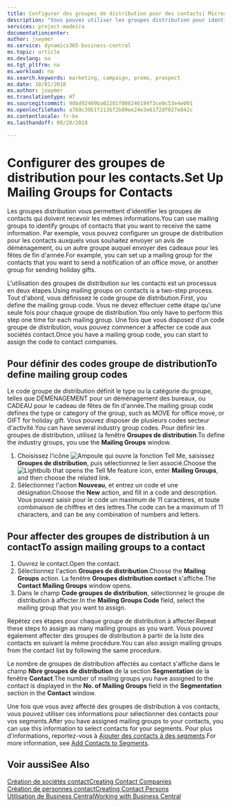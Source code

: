 ```yaml
---
title: Configurer des groupes de distribution pour des contacts| Microsoft Docs
description: "Vous pouvez utiliser les groupes distribution pour identifier les groupes contacts qui doivent recevoir les mêmes informations, par exemple, pour une campagne marketing ou une promotion."
services: project-madeira
documentationcenter: 
author: jswymer
ms.service: dynamics365-business-central
ms.topic: article
ms.devlang: na
ms.tgt_pltfrm: na
ms.workload: na
ms.search.keywords: marketing, campaign, promo, prospect
ms.date: 10/01/2018
ms.author: jswymer
ms.translationtype: HT
ms.sourcegitcommit: 9dbd92409ba02281f008246194f3ce0c53e4e001
ms.openlocfilehash: a7b9c39b1f213bf2b09ee24e3e6172df027e042c
ms.contentlocale: fr-be
ms.lasthandoff: 09/28/2018

---
```

# <a name="set-up-mailing-groups-for-contacts"></a><span data-ttu-id="e715d-103">Configurer des groupes de distribution pour les contacts.</span><span class="sxs-lookup"><span data-stu-id="e715d-103">Set Up Mailing Groups for Contacts</span></span>
<span data-ttu-id="e715d-104">Les groupes distribution vous permettent d'identifier les groupes de contacts qui doivent recevoir les mêmes informations.</span><span class="sxs-lookup"><span data-stu-id="e715d-104">You can use mailing groups to identify groups of contacts that you want to receive the same information.</span></span> <span data-ttu-id="e715d-105">Par exemple, vous pouvez configurer un groupe de distribution pour les contacts auxquels vous souhaitez envoyer un avis de déménagement, ou un autre groupe auquel envoyer des cadeaux pour les fêtes de fin d'année.</span><span class="sxs-lookup"><span data-stu-id="e715d-105">For example, you can set up a mailing group for the contacts that you want to send a notification of an office move, or another group for sending holiday gifts.</span></span>

<span data-ttu-id="e715d-106">L'utilisation des groupes de distribution sur les contacts est un processus en deux étapes.</span><span class="sxs-lookup"><span data-stu-id="e715d-106">Using mailing groups on contacts is a two-step process.</span></span> <span data-ttu-id="e715d-107">Tout d'abord, vous définissez le code groupe de distribution.</span><span class="sxs-lookup"><span data-stu-id="e715d-107">First, you define the mailing group code.</span></span> <span data-ttu-id="e715d-108">Vous ne devez effectuer cette étape qu'une seule fois pour chaque groupe de distribution.</span><span class="sxs-lookup"><span data-stu-id="e715d-108">You only have to perform this step one time for each mailing group.</span></span> <span data-ttu-id="e715d-109">Une fois que vous disposez d'un code groupe de distribution, vous pouvez commencer à affecter ce code aux sociétés contact.</span><span class="sxs-lookup"><span data-stu-id="e715d-109">Once you have a mailing group code, you can start to assign the code to contact companies.</span></span>

## <a name="to-define-mailing-group-codes"></a><span data-ttu-id="e715d-110">Pour définir des codes groupe de distribution</span><span class="sxs-lookup"><span data-stu-id="e715d-110">To define mailing group codes</span></span>
<span data-ttu-id="e715d-111">Le code groupe de distribution définit le type ou la catégorie du groupe, telles que DÉMÉNAGEMENT pour un déménagement des bureaux, ou CADEAU pour le cadeau de fêtes de fin d'année.</span><span class="sxs-lookup"><span data-stu-id="e715d-111">The mailing group code defines the type or category of the group, such as MOVE for office move, or GIFT for holiday gift.</span></span> <span data-ttu-id="e715d-112">Vous pouvez disposer de plusieurs codes secteur d'activité.</span><span class="sxs-lookup"><span data-stu-id="e715d-112">You can have several industry group codes.</span></span> <span data-ttu-id="e715d-113">Pour définir les groupes de distribution, utilisez la fenêtre **Groupes de distribution**.</span><span class="sxs-lookup"><span data-stu-id="e715d-113">To define the industry groups, you use the **Mailing Groups** window.</span></span>

1. <span data-ttu-id="e715d-114">Choisissez l'icône ![Ampoule qui ouvre la fonction Tell Me](media/ui-search/search_small.png "Dites-moi ce que vous voulez faire"), saisissez **Groupes de distribution**, puis sélectionnez le lien associé.</span><span class="sxs-lookup"><span data-stu-id="e715d-114">Choose the ![Lightbulb that opens the Tell Me feature](media/ui-search/search_small.png "Tell me what you want to do") icon, enter **Mailing Groups**, and then choose the related link.</span></span>
2. <span data-ttu-id="e715d-115">Sélectionnez l'action **Nouveau**, et entrez un code et une désignation.</span><span class="sxs-lookup"><span data-stu-id="e715d-115">Choose the **New** action, and fill in a code and description.</span></span> <span data-ttu-id="e715d-116">Vous pouvez saisir pour le code un maximum de 11 caractères, et toute combinaison de chiffres et des lettres.</span><span class="sxs-lookup"><span data-stu-id="e715d-116">The code can be a maximum of 11 characters, and can be any combination of numbers and letters.</span></span>

## <a name="AssignMailGroupContact"></a> <span data-ttu-id="e715d-117">Pour affecter des groupes de distribution à un contact</span><span class="sxs-lookup"><span data-stu-id="e715d-117">To assign mailing groups to a contact</span></span>
1. <span data-ttu-id="e715d-118">Ouvrez le contact.</span><span class="sxs-lookup"><span data-stu-id="e715d-118">Open the contact.</span></span>
2. <span data-ttu-id="e715d-119">Sélectionnez l'action **Groupes de distribution**.</span><span class="sxs-lookup"><span data-stu-id="e715d-119">Choose the **Mailing Groups** action.</span></span> <span data-ttu-id="e715d-120">La fenêtre **Groupes distribution contact** s'affiche.</span><span class="sxs-lookup"><span data-stu-id="e715d-120">The **Contact Mailing Groups** window opens.</span></span>
3. <span data-ttu-id="e715d-121">Dans le champ **Code groupes de distribution**, sélectionnez le groupe de distribution à affecter.</span><span class="sxs-lookup"><span data-stu-id="e715d-121">In the **Mailing Groups Code** field, select the mailing group that you want to assign.</span></span>

<span data-ttu-id="e715d-122">Répétez ces étapes pour chaque groupe de distribution à affecter.</span><span class="sxs-lookup"><span data-stu-id="e715d-122">Repeat these steps to assign as many mailing groups as you want.</span></span> <span data-ttu-id="e715d-123">Vous pouvez également affecter des groupes de distribution à partir de la liste des contacts en suivant la même procédure.</span><span class="sxs-lookup"><span data-stu-id="e715d-123">You can also assign mailing groups from the contact list by following the same procedure.</span></span>

<span data-ttu-id="e715d-124">Le nombre de groupes de distribution affectés au contact s'affiche dans le champ **Nbre groupes de distribution** de la section **Segmentation** de la fenêtre **Contact**.</span><span class="sxs-lookup"><span data-stu-id="e715d-124">The number of mailing groups you have assigned to the contact is displayed in the **No. of Mailing Groups** field in the **Segmentation** section in the **Contact** window.</span></span>

<span data-ttu-id="e715d-125">Une fois que vous avez affecté des groupes de distribution à vos contacts, vous pouvez utiliser ces informations pour sélectionner des contacts pour vos segments.</span><span class="sxs-lookup"><span data-stu-id="e715d-125">After you have assigned mailing groups to your contacts, you can use this information to select contacts for your segments.</span></span> <span data-ttu-id="e715d-126">Pour plus d'informations, reportez-vous à [Ajouter des contacts à des segments](marketing-add-contact-segment.md).</span><span class="sxs-lookup"><span data-stu-id="e715d-126">For more information, see [Add Contacts to Segments](marketing-add-contact-segment.md).</span></span>

## <a name="see-also"></a><span data-ttu-id="e715d-127">Voir aussi</span><span class="sxs-lookup"><span data-stu-id="e715d-127">See Also</span></span>
[<span data-ttu-id="e715d-128">Création de sociétés contact</span><span class="sxs-lookup"><span data-stu-id="e715d-128">Creating Contact Companies</span></span>](marketing-create-contact-companies.md)  
[<span data-ttu-id="e715d-129">Création de personnes contact</span><span class="sxs-lookup"><span data-stu-id="e715d-129">Creating Contact Persons</span></span>](marketing-create-contact-persons.md)  
[<span data-ttu-id="e715d-130">Utilisation de Business Central</span><span class="sxs-lookup"><span data-stu-id="e715d-130">Working with Business Central</span></span>](ui-work-product.md)

